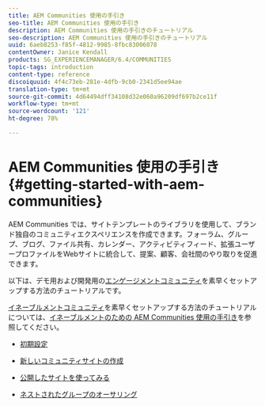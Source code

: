 ```yaml
---
title: AEM Communities 使用の手引き
seo-title: AEM Communities 使用の手引き
description: AEM Communities 使用の手引きのチュートリアル
seo-description: AEM Communities 使用の手引きのチュートリアル
uuid: 6aeb8253-f85f-4812-9985-8fbc83006078
contentOwner: Janice Kendall
products: SG_EXPERIENCEMANAGER/6.4/COMMUNITIES
topic-tags: introduction
content-type: reference
discoiquuid: 4f4c73eb-281e-4dfb-9cb0-2341d5ee94ae
translation-type: tm+mt
source-git-commit: 4d64494dff34108d32e060a96209df697b2ce11f
workflow-type: tm+mt
source-wordcount: '121'
ht-degree: 78%

---
```



# AEM Communities 使用の手引き {#getting-started-with-aem-communities}

AEM Communities では、サイトテンプレートのライブラリを使用して、ブランド独自のコミュニティエクスペリエンスを作成できます。フォーラム、グループ、ブログ、ファイル共有、カレンダー、アクティビティフィード、拡張ユーザープロファイルをWebサイトに統合して、提案、顧客、会社間のやり取りを促進できます。

以下は、デモ用および開発用の[エンゲージメントコミュニティ](overview.md#engagement-community)を素早くセットアップする方法のチュートリアルです。

[イネーブルメントコミュニティ](overview.md#enablement-community)を素早くセットアップする方法のチュートリアルについては、[イネーブルメントのための AEM Communities 使用の手引き](getting-started-enablement.md)を参照してください。

* [初期設定](setup.md)

* [新しいコミュニティサイトの作成](create-site.md)

* [公開したサイトを使ってみる](published-site.md)

* [ネストされたグループのオーサリング](nested-groups.md)

